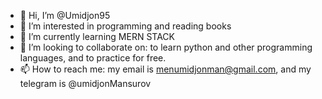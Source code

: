 - 👋 Hi, I’m @Umidjon95
- 👀 I’m interested in programming and reading books
- 🌱 I’m currently learning MERN STACK
- 💞️ I’m looking to collaborate on: to learn python and other programming languages, and to practice for free.
- 📫 How to reach me: my email is menumidjonman@gmail.com, and my telegram is @umidjonMansurov
<!---
Umidjon95/Umidjon95 is a ✨ special ✨ repository because its `README.md` (this file) appears on your GitHub profile.
You can click the Preview link to take a look at your changes.
--->
